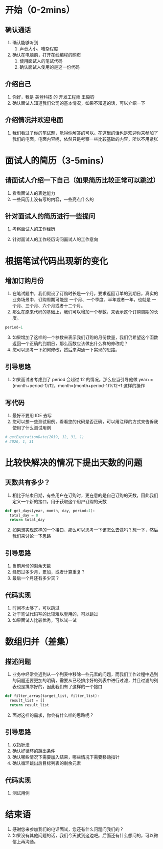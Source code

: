# 开始（0-2mins）

## 确认通话

1. 确认能够听到
   1. 声音大小，嘈杂程度
2. 确认在电脑前，打开在线编程的网页
   1. 使用面试人的笔试代码
   2. 确认面试人使用的是这一份代码

## 介绍自己

1. 你好，我是 美登科技 的 开发工程师 王毅钧
2. 确认面试人知道我们公司的基本情况，如果不知道的话，可以介绍一下

## 介绍情况并欢迎电面

1. 我们看过了你的笔试题，觉得你解答的可以。在这里的话也是欢迎你来参加了我们的电面。电面内容呢，依然只是考察一些比较基础的内容，所以不用紧张

# 面试人的简历（3-5mins）

## 请面试人介绍一下自己（如果简历比较正常可以跳过）

1. 看看面试人的表达能力
2. 一些简历上没有写的内容，一些亮点什么的

## 针对面试人的简历进行一些提问

1. 考察面试人的工作经历

2. 针对面试人的工作经历询问面试人的工作意向

# 根据笔试代码出现新的变化

## 增加订购月份

1. 在笔试题中，我们假设了订购时长是一个月，要求返回订单的到期日，真实的业务场景中，订购周期可能是 一个月、一个季度、半年或者一年，也就是 一个月、三个月、六个月或者十二个月。
2. 那么在原来代码的基础上，我们可以增加一个参数，来表示这个订购周期的长度。

```python
period=1
```

3. 如果增加了这样的一个参数来表示我们订购的月份数量，我们仍希望这个函数返回一个正确的到期日，那么函数应该做出什么样的修改呢？
4. 您可以思考一下如何修改，然后来沟通一下实现的思路。

## 引导思路

1. 如果面试者考虑到了 period 会超过 12 的情况，那么应当引导他做 year+=(month+period-1)/12，month=(month+period-1)%12+1 这样的操作

## 写代码

1. 最好不要用 IDE 去写
2. 您可以想一些测试用例，看看您的代码是否正确，可以用注释的方式来告诉我使用了什么测试用例

```python
# getExpirationDate(2019, 12, 31, 1)
# 2020, 1, 31
```

# 比较快解决的情况下提出天数的问题

## 天数共有多少？

1. 相比于结束日期，有些用户在订购时，更在意的是自己订购的天数，因此我们定义一个新的接口，用于获取这个用户订购的天数

```python
def get_days(year, month, day, period=1):
  total_day = 0
  return total_day
```

2. 如果想实现这样的一个接口，那么可以思考一下该怎么去做吗？想一下，然后我们来讨论一下思路

## 引导思路

1. 当前月份的剩余天数
2. 经历过多少月，累加，或者计算重复？
3. 最后一个月还有多少天？

## 代码实现

1. 时间不太够了，可以跳过
2. 对于笔试代码写的比较难以套用的，可以跳过
3. 如果面试人比较优秀，可以试一试

# 数组归并（差集）

## 描述问题

1. 业务中经常会遇到从一个列表中移除一些元素的问题，而我们工作过程中遇到的问题还要更加的明确，需要从已经排序好的列表中进行过滤，并且过滤的列表也是排序好的，因此我们有了这样的一个接口

```python
def filter_array(target_list, filter_list):
  result_list = []
  return result_list
```

2. 面对这样的需求，你会有什么样的思路呢？

## 引导思路

1. 双指针法
2. 确认好循环的跳出条件
3. 确认哪些情况下需要加入结果，哪些情况下需要移动指针
4. 确认循环跳出后目标列表的剩余元素

## 代码实现

1. 测试用例

# 结束语

1. 感谢您来参加我们的电话面试，您还有什么问题问我们的？
2. 如果没有其他问题的话，我们今天就到这边吧。后面还有什么想问的，可以微信上再沟通。
